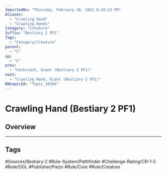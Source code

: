 ```yaml
---
ImportedOn: "Thursday, February 16, 2023 6:10:23 PM"
Aliases:
  - "Crawling Hand"
  - "Crawling Hands"
Category: "Creature"
Suffix: "Bestiary 2 PF1"
Tags:
  - "Category/Creature"
parent:
  - "C"
up:
  - "C"
prev:
  - "Cockroach, Giant (Bestiary 2 PF1)"
next:
  - "Crawling Hand, Giant (Bestiary 2 PF1)"
RWtopicId: "Topic_10366"
---
```

# Crawling Hand (Bestiary 2 PF1)
## Overview

---
## Tags
#Sources/Bestiary-2 #Rule-System/Pathfinder #Challenge-Rating/CR-1-2 #Rule/OGL #Publisher/Paizo #Rule/Core #Rule/Creature

